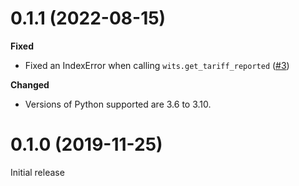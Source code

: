 0.1.1 (2022-08-15)
==================

**Fixed**
- Fixed an IndexError when calling `wits.get_tariff_reported` ([#3](https://github.com/mwouts/world_trade_data/issues/3))

**Changed**
- Versions of Python supported are 3.6 to 3.10.


0.1.0 (2019-11-25)
==================

Initial release
